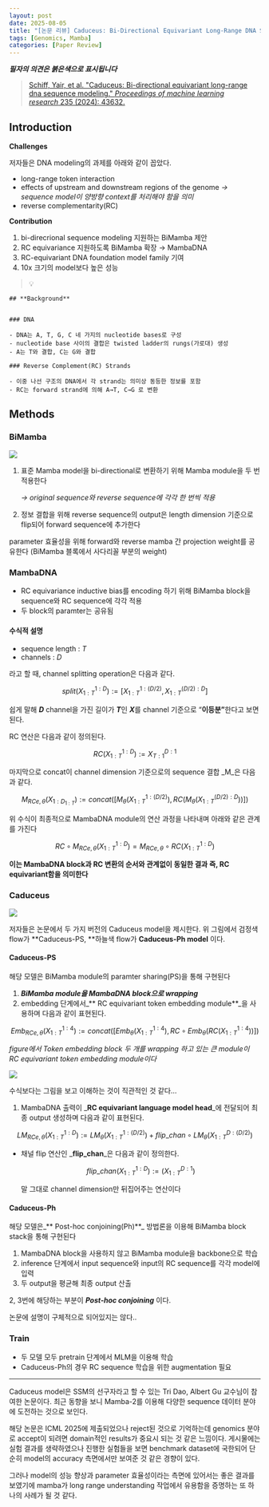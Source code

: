 ```yaml
---
layout: post
date: 2025-08-05
title: "[논문 리뷰] Caduceus: Bi-Directional Equivariant Long-Range DNA Sequence Modeling"
tags: [Genomics, Mamba]
categories: [Paper Review]
---
```


<span class="notion-red">_**필자의 의견은 붉은색으로 표시됩니다**_</span>


> [Schiff, Yair, et al. "Caduceus: Bi-directional equivariant long-range dna sequence modeling." ](https://pmc.ncbi.nlm.nih.gov/articles/PMC12189541/)[_Proceedings of machine learning research_](https://pmc.ncbi.nlm.nih.gov/articles/PMC12189541/)[ 235 (2024): 43632.](https://pmc.ncbi.nlm.nih.gov/articles/PMC12189541/)



## Introduction


**Challenges**


저자들은 DNA modeling의 과제를 아래와 같이 꼽았다.

- long-range token interaction
- effects of upstream and downstream regions of the genome 
_→ sequence model이 양방향 context를 처리해야 함을 의미_
- reverse complementarity(RC)

**Contribution**

1. bi-direcrional sequence modeling 지원하는 BiMamba 제안
1. RC equivariance 지원하도록 BiMamba 확장 → MambaDNA
1. RC-equivariant DNA foundation model family 기여
1. 10x 크기의 model보다 높은 성능

> 💡 


	## **Background**


	### DNA

	- DNA는 A, T, G, C 네 가지의 nucleotide bases로 구성
	- nucleotide base 사이의 결합은 twisted ladder의 rungs(가로대) 생성
	- A는 T와 결합, C는 G와 결합

	### Reverse Complement(RC) Strands

	- 이중 나선 구조의 DNA에서 각 strand는 의미상 동등한 정보를 포함
	- RC는 forward strand에 의해 A→T, C→G 로 변환


## Methods



### BiMamba


![](https://prod-files-secure.s3.us-west-2.amazonaws.com/542b861c-36a8-4051-84e5-8804b6728dba/2c247d59-7815-4980-99f0-8f0d21f445a7/image.png?X-Amz-Algorithm=AWS4-HMAC-SHA256&X-Amz-Content-Sha256=UNSIGNED-PAYLOAD&X-Amz-Credential=ASIAZI2LB4662IVK7JJ7%2F20250816%2Fus-west-2%2Fs3%2Faws4_request&X-Amz-Date=20250816T121343Z&X-Amz-Expires=3600&X-Amz-Security-Token=IQoJb3JpZ2luX2VjECcaCXVzLXdlc3QtMiJGMEQCIAPC3aa%2B1S7X%2BJY2TeVAUawMWlisnFV%2BZnBC99TAba9%2BAiASL1FNUis2aeY75JxxuH745UnILjzBEMvuRG3y9AJDdCr%2FAwhwEAAaDDYzNzQyMzE4MzgwNSIM3PsI9QJp%2BzVWCoUVKtwD7Qc%2FofM0K1%2B%2FpGO32z0y2MnbLQcCjBUMBbyc1aX1%2BOJuvFHn4bchCy6UOla7qvRAv3Mob%2FSdo%2F%2BBKeaYEDSqcVWsBflsOi%2FrUT9izHbN5YPYs%2FBm7kowYQ5wJ6BX7CLW42QSYhNIj19L3hNwI5GsmoEdYo8wk36ZyVTY0JFoLZ2GDWMcl%2BDqZZO6S%2FAxUkhZcKMVR9kUpgq7fWv2qrMcs5XAWx1fK%2FgMtmtFsqQ4oWiyIv%2FpT3%2BOkzFTHn8kaufsPtlWAJxSvRy6C4lIF3gM5ehJc84r3PgrMTFxMoU7hlfm6HCxSQwyd6UQFod4o%2FEfUDGmFPkOpLGvKP%2By%2BmppxwFJwdagUZ4WcmGsVMHYCLLHc%2B7DBmFHB4%2BVA0p14IPcd6Lm0xDQyiTYS8t5VtbQQB3AfaYJTwE2yv5ErUZwUt%2FT57rCpWSvLgPe348LLpOyB0qSuEGSXFFECNjjyiQiuoJmOV7Mq6jLuuvOh5%2BM9UwPiUChompucnaTDUU2Yra8bdDEOYa5u8ZoBIVW6rWRfxZ5qWvLh75%2BCVQbjtZyWTbPGFAyQ8Ojg7Lp9YetXhNe92D7bV9i81M27bq7TxrTuf1XJtya2pTs4Wczvc0S9nHDsfzSsqZxXKTl4j8wuN2AxQY6pgGZn0mX0uHL3jciDQLOyYs3OWcRIKe%2Blwog8psLaCC7k77OWBUNgBFmpV9NHj1TnGzU0ZtdOK%2BB%2Bi%2FWMvR%2B6O%2B5925CRbLPAQsvGF9GUwXBTnRPVr4fupahRykPI0vI7Lb4tF23gHde%2B6Wq1W0d78HCNjH67dE3rR5yCcvrpZTXoQMiNqX9zPVIcMBa0dradzJfVD3hLI0oZMZ1Fe4eBiYZWO6u6nMT&X-Amz-Signature=bfb57ea246561da2ac3b891f64e527a573da4c98e370af64d95653edb15ce203&X-Amz-SignedHeaders=host&x-amz-checksum-mode=ENABLED&x-id=GetObject)

1. 표준 Mamba model을 bi-directional로 변환하기 위해 Mamba module을 두 번 적용한다

	_→ original sequence와 reverse sequence에 각각 한 번씩 적용_

1. 정보 결합을 위해 reverse sequence의 output은 length dimension 기준으로 flip되어 forward sequence에 추가한다

parameter 효율성을 위해 forward와 reverse mamba 간 projection weight를 공유한다 (BiMamba 블록에서 사다리꼴 부분의 weight)



### MambaDNA

- RC equivariance inductive bias를 encoding 하기 위해 BiMamba block을 sequence와 RC sequence에 각각 적용
- 두 block의 paramter는 공유됨


#### 수식적 설명

- sequence length : _T_
- channels : _D_

라고 할 때,  channel splitting operation은 다음과 같다.


$$
split(X^{1:D}_{1:T}):=[X^{1:(D/2)}_{1:T},X^{(D/2):D}_{1:T}]
$$


<span class="notion-red">쉽게 말해 </span><span class="notion-red">_**D**_</span><span class="notion-red"> channel을 가진 길이가 </span><span class="notion-red">_**T**_</span><span class="notion-red">인 </span><span class="notion-red">_**X**_</span><span class="notion-red">를 channel 기준으로 “</span><span class="notion-red">**이등분”**</span><span class="notion-red">한다고 보면 된다.</span>


RC 연산은 다음과 같이 정의된다.


$$
RC(X^{1:D}_{1:T}):=X^{D:1}_{T:1}
$$


마지막으로 concat이 channel dimension 기준으로의 sequence 결합 _M_은 다음과 같다.


$$
M_{RCe,\theta}(X_{1:D_{1:T}}):=concat([M_{\theta}(X^{1:(D/2)}_{1:T}),RC(M_{\theta}(X^{(D/2):D}_{1:T}))])
$$


위 수식이 최종적으로 MambaDNA module의 연산 과정을 나타내며 아래와 같은 관계를 가진다


$$
RC\circ M_{RCe,\theta}(X^{1:D}_{1:T}) = M_{RCe,\theta} \circ RC(X^{1:D}_{1:T})
$$


**이는 MambaDNA block과 RC 변환의 순서와 관계없이 동일한 결과 즉, RC equivariant함을 의미한다**



### Caduceus


![](https://prod-files-secure.s3.us-west-2.amazonaws.com/542b861c-36a8-4051-84e5-8804b6728dba/f94a60d7-8145-473b-aef9-7c68d3ec604a/image.png?X-Amz-Algorithm=AWS4-HMAC-SHA256&X-Amz-Content-Sha256=UNSIGNED-PAYLOAD&X-Amz-Credential=ASIAZI2LB4662IVK7JJ7%2F20250816%2Fus-west-2%2Fs3%2Faws4_request&X-Amz-Date=20250816T121343Z&X-Amz-Expires=3600&X-Amz-Security-Token=IQoJb3JpZ2luX2VjECcaCXVzLXdlc3QtMiJGMEQCIAPC3aa%2B1S7X%2BJY2TeVAUawMWlisnFV%2BZnBC99TAba9%2BAiASL1FNUis2aeY75JxxuH745UnILjzBEMvuRG3y9AJDdCr%2FAwhwEAAaDDYzNzQyMzE4MzgwNSIM3PsI9QJp%2BzVWCoUVKtwD7Qc%2FofM0K1%2B%2FpGO32z0y2MnbLQcCjBUMBbyc1aX1%2BOJuvFHn4bchCy6UOla7qvRAv3Mob%2FSdo%2F%2BBKeaYEDSqcVWsBflsOi%2FrUT9izHbN5YPYs%2FBm7kowYQ5wJ6BX7CLW42QSYhNIj19L3hNwI5GsmoEdYo8wk36ZyVTY0JFoLZ2GDWMcl%2BDqZZO6S%2FAxUkhZcKMVR9kUpgq7fWv2qrMcs5XAWx1fK%2FgMtmtFsqQ4oWiyIv%2FpT3%2BOkzFTHn8kaufsPtlWAJxSvRy6C4lIF3gM5ehJc84r3PgrMTFxMoU7hlfm6HCxSQwyd6UQFod4o%2FEfUDGmFPkOpLGvKP%2By%2BmppxwFJwdagUZ4WcmGsVMHYCLLHc%2B7DBmFHB4%2BVA0p14IPcd6Lm0xDQyiTYS8t5VtbQQB3AfaYJTwE2yv5ErUZwUt%2FT57rCpWSvLgPe348LLpOyB0qSuEGSXFFECNjjyiQiuoJmOV7Mq6jLuuvOh5%2BM9UwPiUChompucnaTDUU2Yra8bdDEOYa5u8ZoBIVW6rWRfxZ5qWvLh75%2BCVQbjtZyWTbPGFAyQ8Ojg7Lp9YetXhNe92D7bV9i81M27bq7TxrTuf1XJtya2pTs4Wczvc0S9nHDsfzSsqZxXKTl4j8wuN2AxQY6pgGZn0mX0uHL3jciDQLOyYs3OWcRIKe%2Blwog8psLaCC7k77OWBUNgBFmpV9NHj1TnGzU0ZtdOK%2BB%2Bi%2FWMvR%2B6O%2B5925CRbLPAQsvGF9GUwXBTnRPVr4fupahRykPI0vI7Lb4tF23gHde%2B6Wq1W0d78HCNjH67dE3rR5yCcvrpZTXoQMiNqX9zPVIcMBa0dradzJfVD3hLI0oZMZ1Fe4eBiYZWO6u6nMT&X-Amz-Signature=e47ce4d354fb32c3e276754c527942c5ebfbe60511b996ec0c31ff6f63d2d227&X-Amz-SignedHeaders=host&x-amz-checksum-mode=ENABLED&x-id=GetObject)


저자들은 논문에서 두 가지 버전의 Caduceus model을 제시한다. 위 그림에서 검정색 flow가 **Caduceus-PS, **하늘색 flow가 **Caduceus-Ph model** 이다.



#### Caduceus-PS


해당 모델은 BiMamba module의 paramter sharing(PS)을 통해 구현된다

1. _**BiMamba module을 MambaDNA block으로 wrapping**_
1. embedding 단계에서_** RC equivariant token embedding module**_을 사용하며 다음과 같이 표현된다.

$$
Emb_{RCe,\theta}(X^{1:4}_{1:T}):=concat([Emb_{\theta}(X^{1:4}_{1:T}),RC \circ Emb_{\theta}(RC(X^{1:4}_{1:T}))])
$$


_figure에서 Token embedding block 두 개를 wrapping 하고 있는 큰 module이 RC equivariant token embedding module이다_


![](https://prod-files-secure.s3.us-west-2.amazonaws.com/542b861c-36a8-4051-84e5-8804b6728dba/b175e4da-71eb-4e91-8c23-a06dabe673c9/image.png?X-Amz-Algorithm=AWS4-HMAC-SHA256&X-Amz-Content-Sha256=UNSIGNED-PAYLOAD&X-Amz-Credential=ASIAZI2LB4662IVK7JJ7%2F20250816%2Fus-west-2%2Fs3%2Faws4_request&X-Amz-Date=20250816T121343Z&X-Amz-Expires=3600&X-Amz-Security-Token=IQoJb3JpZ2luX2VjECcaCXVzLXdlc3QtMiJGMEQCIAPC3aa%2B1S7X%2BJY2TeVAUawMWlisnFV%2BZnBC99TAba9%2BAiASL1FNUis2aeY75JxxuH745UnILjzBEMvuRG3y9AJDdCr%2FAwhwEAAaDDYzNzQyMzE4MzgwNSIM3PsI9QJp%2BzVWCoUVKtwD7Qc%2FofM0K1%2B%2FpGO32z0y2MnbLQcCjBUMBbyc1aX1%2BOJuvFHn4bchCy6UOla7qvRAv3Mob%2FSdo%2F%2BBKeaYEDSqcVWsBflsOi%2FrUT9izHbN5YPYs%2FBm7kowYQ5wJ6BX7CLW42QSYhNIj19L3hNwI5GsmoEdYo8wk36ZyVTY0JFoLZ2GDWMcl%2BDqZZO6S%2FAxUkhZcKMVR9kUpgq7fWv2qrMcs5XAWx1fK%2FgMtmtFsqQ4oWiyIv%2FpT3%2BOkzFTHn8kaufsPtlWAJxSvRy6C4lIF3gM5ehJc84r3PgrMTFxMoU7hlfm6HCxSQwyd6UQFod4o%2FEfUDGmFPkOpLGvKP%2By%2BmppxwFJwdagUZ4WcmGsVMHYCLLHc%2B7DBmFHB4%2BVA0p14IPcd6Lm0xDQyiTYS8t5VtbQQB3AfaYJTwE2yv5ErUZwUt%2FT57rCpWSvLgPe348LLpOyB0qSuEGSXFFECNjjyiQiuoJmOV7Mq6jLuuvOh5%2BM9UwPiUChompucnaTDUU2Yra8bdDEOYa5u8ZoBIVW6rWRfxZ5qWvLh75%2BCVQbjtZyWTbPGFAyQ8Ojg7Lp9YetXhNe92D7bV9i81M27bq7TxrTuf1XJtya2pTs4Wczvc0S9nHDsfzSsqZxXKTl4j8wuN2AxQY6pgGZn0mX0uHL3jciDQLOyYs3OWcRIKe%2Blwog8psLaCC7k77OWBUNgBFmpV9NHj1TnGzU0ZtdOK%2BB%2Bi%2FWMvR%2B6O%2B5925CRbLPAQsvGF9GUwXBTnRPVr4fupahRykPI0vI7Lb4tF23gHde%2B6Wq1W0d78HCNjH67dE3rR5yCcvrpZTXoQMiNqX9zPVIcMBa0dradzJfVD3hLI0oZMZ1Fe4eBiYZWO6u6nMT&X-Amz-Signature=34c35670b4d64e158d1c60a6f02a8f357acfc83f164c60ab1cd79e30cef53227&X-Amz-SignedHeaders=host&x-amz-checksum-mode=ENABLED&x-id=GetObject)


<span class="notion-red">수식보다는 그림을 보고 이해하는 것이 직관적인 것 같다…</span>

1. MambaDNA 출력이 _**RC equivariant language model head**_에 전달되어 최종 output 생성하며 다음과 같이 표현된다.

$$
LM_{RCe,\theta}(X^{1:D}_{1:T}):= LM_{\theta}(X^{1:(D/2)}_{1:T})+flip\_chan\circ LM_{\theta}(X^{D:(D/2)}_{1:T})
$$

- 채널 flip 연산인 _**flip\_chan**_은 다음과 같이 정의한다.

	$$
	flip\_chan(X^{1:D}_{1:T}):=(X^{D:1}_{1:T})
	$$


	말 그대로 channel dimension만 뒤집어주는 연산이다



#### Caduceus-Ph


해당 모델은_** Post-hoc conjoining(Ph)**_ 방법론을 이용해 BiMamba block stack을 통해 구현된다

1. MambaDNA block을 사용하지 않고 BiMamba module을 backbone으로 학습
1. inference 단계에서 input sequence와 input의 RC sequence를 각각 model에 입력
1. 두 output을 평균해 최종 output 산출

2, 3번에 해당하는 부분이 _**Post-hoc conjoining**_ 이다.


<span class="notion-red">논문에 설명이 구체적으로 되어있지는 않다..</span>



### Train

- 두 모델 모두 pretrain 단계에서 MLM을 이용해 학습
- Caduceus-Ph의 경우 RC sequence 학습을 위한 augmentation 필요

---


<span class="notion-red">Caduceus model은 SSM의 선구자라고 할 수 있는 Tri Dao, Albert Gu 교수님이 참여한 논문이다. 최근 동향을 보니 Mamba-2를 이용해 다양한 sequence 데이터 분야에 도전하는 것으로 보인다.</span>


<span class="notion-red">해당 논문은 ICML 2025에 제출되었으나 reject된 것으로 기억하는데 genomics 분야로 accept이 되려면 domain적인 results가 중요시 되는 것 같은 느낌이다. 게시물에는 실험 결과를 생략하였으나 진행한 실험들을 보면 benchmark dataset에 국한되어 단순히 model의 accuracy 측면에서만 보여준 것 같은 경향이 있다.</span>


<span class="notion-red">그러나 model의 성능 향상과 parameter 효율성이라는 측면에 있어서는 좋은 결과를 보였기에 mamba가 long range understanding 작업에서 유용함을 증명하는 또 하나의 사례가 될 것 같다.</span>

